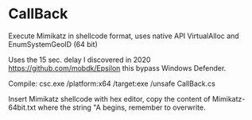 # CallBack
Execute Mimikatz in shellcode format, uses native API VirtualAlloc and EnumSystemGeoID (64 bit)

Uses the 15 sec. delay I discovered in 2020 https://github.com/mobdk/Epsilon this bypass Windows Defender.

Compile: csc.exe /platform:x64 /target:exe /unsafe CallBack.cs

Insert Mimikatz shellcode with hex editor, copy the content of Mimikatz-64bit.txt where the string "A begins, remember to overwrite.


